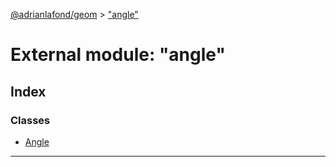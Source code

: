 [@adrianlafond/geom](../README.md) > ["angle"](../modules/_angle_.md)

# External module: "angle"

## Index

### Classes

* [Angle](../classes/_angle_.angle.md)

---

